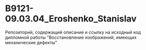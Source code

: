 # B9121-09.03.04_Eroshenko_Stanislav
Репозиторий, содержащий описание и ссылку на исходный код дипломной работы "Восстановление изображений, имеющих механические дефекты"
